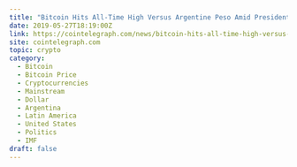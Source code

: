 ```yaml
---
title: "Bitcoin Hits All-Time High Versus Argentine Peso Amid Presidential Election Risks"
date: 2019-05-27T18:19:00Z
link: https://cointelegraph.com/news/bitcoin-hits-all-time-high-versus-argentine-peso-amid-presidential-election-risks?utm_medium=RSS&utm_source=hune
site: cointelegraph.com
topic: crypto
category:
  - Bitcoin
  - Bitcoin Price
  - Cryptocurrencies
  - Mainstream
  - Dollar
  - Argentina
  - Latin America
  - United States
  - Politics
  - IMF
draft: false
---
```

